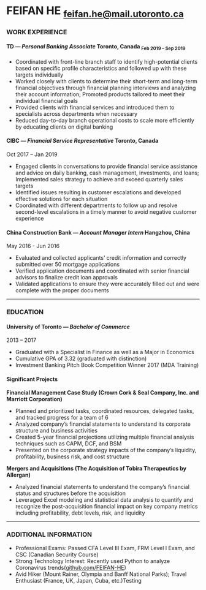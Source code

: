 
# FEIFAN HE <script>document.write('&nbsp;'.repeat(50))</script><sub>feifan.he@mail.utoronto.ca</sub>



### WORK EXPERIENCE

#### TD _— Personal Banking Associate_ Toronto, Canada  <sub>Feb 2019 – Sep 2019</sub>
- Coordinated with front-line branch staff to identify high-potential clients based on specific profile characteristics and followed up with these targets individually
- Worked closely with clients to determine their short-term and long-term financial objectives through financial planning interviews and analyzing their account information; Promoted products tailored to meet their individual financial goals
- Provided clients with financial services and introduced them to specialists across departments when necessary
- Reduced day-to-day branch operational costs to scale more efficiently by educating clients on digital banking

#### CIBC _— Financial Service Representative_  Toronto, Canada
Oct 2017 – Jan 2019
- Engaged clients in conversations to provide financial service assistance and advice on daily banking, cash management, investments, and loans; Implemented sales strategy to achieve and exceed quarterly sales targets
- Identified issues resulting in customer escalations and developed effective solutions for each situation
- Coordinated with different departments to follow up and resolve second-level escalations in a timely manner to avoid negative customer experience

#### China Construction Bank _— Account Manager Intern_ Hangzhou, China
May 2016 - Jun 2016
- Evaluated and collected applicants’ credit information and correctly submitted over 50 mortgage applications
- Verified application documents and coordinated with senior financial advisors to finalize credit loan approvals
- Validated applications to ensure they were accurately filled out and were complete with the proper documents

---
### EDUCATION
#### University of Toronto _— Bachelor of Commerce_
2013 – 2017
- Graduated with a Specialist in Finance as well as a Major in Economics
- Cumulative GPA of 3.32 (graduated with distinction)
- Investment Banking Pitch Book Competition Winner 2017 (MDA Training)

#### Significant Projects
**Financial Management Case Study (Crown Cork & Seal Company, Inc. and Marriott Corporation)**
- Planned and prioritized tasks, coordinated resources, delegated tasks, and tracked progress for a team of 6
- Analyzed company’s financial statements to understand its corporate structure and business activities
- Created 5-year financial projections utilizing multiple financial analysis techniques such as CAPM, DCF, and BSM
- Presented on the corporate strategy impacts of the company’s liquidity, profitability, business risk, and cost structure

**Mergers and Acquisitions (The Acquisition of Tobira Therapeutics by Allergan)**
- Analyzed financial statements to understand the company’s financial status and structures before the acquisition
- Leveraged Excel modeling and statistical data analysis to quantify and recognize the post-acquisition financial impact on key company metrics including profitability, debt levels, risk, and liquidity

---
### ADDITIONAL INFORMATION
- Professional Exams: Passed CFA Level III Exam, FRM Level I Exam, and CSC (Canadian Security Course)
- Strong Technology Interest: Recently used Python to analyze Coronavirus trends([github.com/FEIFAN-HE](https://github.com/FEIFAN-HE))
- Avid Hiker (Mount Rainer, Olympia and Banff National Parks); Travel Enthusiast (France, UK, Japan, Cuba, etc.)Testing
<!--stackedit_data:
eyJoaXN0b3J5IjpbLTcyMjgyMzg2MiwtMjIwMzA3OTQ5LC0xNT
czMzYwMDc4LDMzMDM2NDk0Miw3NzU5NDU4NTgsLTgwMzM5OTI5
Nyw0OTc0NTYxNTYsMjAzMzIwMjA4NSw5MTMwNzEyMTMsMTYwNj
QyNTcwNiw4MDk2MTYxNTQsMzE0NzE5NDAzLDk5OTA5NTk1OSwt
MjA5MDg1NTY1OSw2NTQ3MDkxMjEsNjU0NzA5MTIxLDk3NjUwOT
gzMywtMTkwNDUzNzIwNiwtMTYxMTgyMTY1MSwxNTY2Njc4Mzk2
XX0=
-->